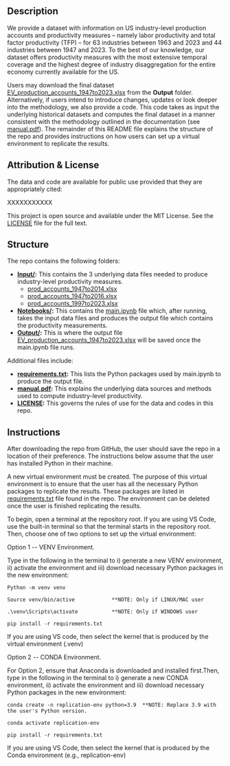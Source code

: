 ## Description

We provide a dataset with information on US industry-level production accounts and productivity measures – namely labor productivity and total factor productivity (TFP) – for 63 industries between 1963 and 2023 and 44 industries between 1947 and 2023. To the best of our knowledge, our dataset offers productivity measures with the most extensive temporal coverage and the highest degree of industry disaggregation for the entire economy currently available for the US. 

Users may download the final dataset [EV_production_accounts_1947to2023.xlsx](Output/EV_production_accounts_1947to2023.xlsx) from the **Output** folder. Alternatively, if users intend to introduce changes, updates or look deeper into the methodology, we also provide a code. This code takes as input the underlying historical datasets and computes the final dataset in a manner consistent with the methodology outlined in the documentation (see [manual.pdf](manual.pdf)). The remainder of this README file explains the structure of the repo and provides instructions on how users can set up a virtual environment to replicate the results.

## Attribution & License

The data and code are available for public use provided that they are appropriately cited:

XXXXXXXXXXX

This project is open source and available under the MIT License. See the [LICENSE](LICENSE) file for the full text.

## Structure

The repo contains the following folders:

- **[Input/](Input/):** This contains the 3 underlying data files needed to produce industry-level productivity measures.
	- [prod_accounts_1947to2014.xlsx](Input/prod_accounts_1947to2014.xlsx)
	- [prod_accounts_1947to2016.xlsx](Input/prod_accounts_1947to2016.xlsx)
	- [prod_accounts_1997to2023.xlsx](Input/prod_accounts_1997to2023.xlsx)
- **[Notebooks/](Notebooks/):** This contains the [main.ipynb](Notebooks/main.ipynb) file which, after running, takes the input data files and produces the output file which contains the productivity measurements.
- **[Output/](Output/):** This is where the output file [EV_production_accounts_1947to2023.xlsx](Output/EV_production_accounts_1947to2023.xlsx) will be saved once the main.ipynb file runs.

Additional files include:

- **[requirements.txt](requirements.txt):** This lists the Python packages used by main.ipynb to produce the output file.
- **[manual.pdf](manual.pdf):** This explains the underlying data sources and methods used to compute industry-level productivity.
- **[LICENSE](LICENSE):** This governs the rules of use for the data and codes in this repo.


## Instructions

After downloading the repo from GitHub, the user should save the repo in a location of their preference. The instructions below assume that the user has installed Python in their machine.

A new virtual environment must be created. The purpose of this virtual environment is to ensure that the user has all the necessary Python packages  to replicate the results. These packages are listed in [requirements.txt](requirements.txt) file found in the repo. The environment can be deleted once the user is finished replicating the results.

To begin, open a terminal at the repository root. If you are using VS Code, use the built-in terminal so that the terminal starts in the repository root. Then, choose one of two options to set up the virtual environment:

Option 1 -- VENV Environment.

Type in the following in the terminal to i) generate a new VENV environment, ii) activate the environment and iii) download necessary Python packages in the new environment:

```
Python -m venv venv

Source venv/bin/active			  **NOTE: Only if LINUX/MAC user

.\venv\Scripts\activate           **NOTE: Only if WINDOWS user

pip install -r requirements.txt
```
If you are using VS code, then select the kernel that is produced by the virtual environment (.venv)

Option 2 -- CONDA Environment.


For Option 2, ensure that Anaconda is downloaded and installed first.Then, type in the following in the terminal to i) generate a new CONDA environment, ii) activate the environment and iii) download necessary Python packages in the new environment:


```
conda create -n replication-env python=3.9  **NOTE: Replace 3.9 with the user's Python version.

conda activate replication-env

pip install -r requirements.txt
```
If you are using VS Code, then select the kernel that is produced by the Conda environment (e.g., replication-env)
























